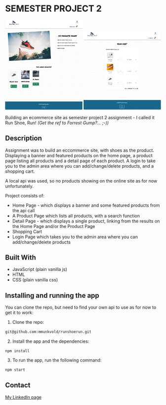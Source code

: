 # SEMESTER PROJECT 2 

<p float="left">
    <img src="https://github.com/mmunkvold/runshoerun/blob/main/images/runshoerun.png" width="250" alt="Home Page of Run Shoe, Run site">
    <img src="https://github.com/mmunkvold/runshoerun/blob/main/images/detail.png" width="250" alt="Shopping cart of the Run Shoe, Run site">
</p>

Building an ecommerce site as semester project 2 assignment - I called it Run Shoe, Run! *(Get the ref to Forrest Gump?... ;-))*

## Description

Assignment was to build an eccommerce site, with shoes as the product. Displaying a banner and featured products on the home page, a product page listing all products and a detail page of each product. A login to take you to the admin area where you can add/change/delete products, and a shopping cart. 

A local api was used, so no products showing on the online site as for now unfortunately.

Project consists of:

- Home Page - which displays a banner and some featured products from the api call
- A Product Page which lists all products, with a search function
- Detail Page - which displays a single product, linking from the results on the Home Page and/or the Product Page
- Shopping Cart
- Login Page which takes you to the admin area where you can add/change/delete products

## Built With

- JavaScript (plain vanilla js)
- HTML
- CSS (plain vanilla css)

## Installing and running the app

You can clone the repo, but need to find your own api to use as for now to get it to work:

1. Clone the repo:

```bash
git@github.com:mmunkvold/runshoerun.git
```

2. Install the app and the dependencies:

```
npm install
```

3. To run the app, run the following command:

```bash
npm start
```

## Contact

[My LinkedIn page](https://www.linkedin.com/in/monica-munkvold-nikolaisen/)

